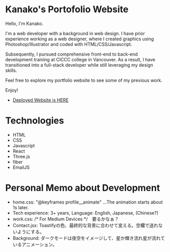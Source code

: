 # Kanako's Portofolio Website

Hello, I'm Kanako.

I'm a web developer with a background in web design. I have prior experience working as a web designer, where I created graphics using Photoshop/Illustrator and coded with HTML/CSS/Javascript.

Subsequently, I pursued comprehensive front-end to back-end development training at CICCC college in Vancouver. As a result, I have transitioned into a full-stack developer while still leveraging my design skills.

Feel free to explore my portfolio website to see some of my previous work. 

Enjoy!

- [Deployed Website is HERE](https://...)


# Technologies

- HTML
- CSS
- Javascript
- React
- Three.js
- fiber
- EmailJS


# Personal Memo about Development

- home.css: "@keyframes profile__animate" ...The animation starts about 1s later.
- Tech experience: 3+ years, Language: English, Japanese, (Chinese?)
- work.css: /* For Medium Devices */　要るかなぁ？
- Contact.jsx: Toastifyの色、最終的な背景に合わせて変える。空欄で送れないようにする。
- Background: ダークモードは夜空をイメージして、星か輝き流れ星が流れているアニメーション。
